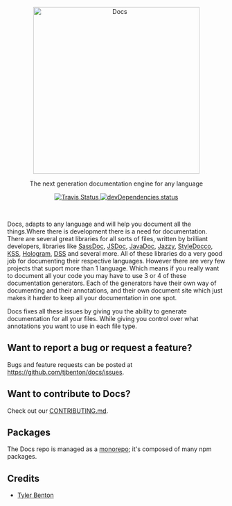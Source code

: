 <p align="center">
  <a href="http://github.com/tjbenton/docs">
    <img alt="Docs" src="https://raw.githubusercontent.com/tjbenton/docs/master/assets/docs.png" width="384">
  </a>
</p>

<p align="center">
  The next generation documentation engine for any language
</p>

<p align="center">
  <a href="https://travis-ci.org/tjbenton/docs">
    <img alt="Travis Status" src="https://img.shields.io/travis/tjbenton/docs/master.svg?style=flat&label=travis">
  </a>
  <a href="https://david-dm.org/tjbenton/docs">
    <img alt="devDependencies status" src="https://david-dm.org/tjbenton/docs/dev-status.svg?style=flat">
  </a>
</p>

<br>

Docs, adapts to any language and will help you document all the things.Where there is development there is a need for documentation. There are several great libraries for all sorts of files, written by brilliant developers, libraries like [SassDoc][sass-doc], [JSDoc][js-doc], [JavaDoc][java-doc], [Jazzy][jazzy], [StyleDocco][styledocco], [KSS][kss], [Hologram][hologram], [DSS][dss] and several more. All of these libraries do a very good job for documenting their respective languages. However there are very few projects that suport more than 1 language. Which means if you really want to document all your code you may have to use 3 or 4 of these documentation generators. Each of the generators have their own way of documenting and their annotations, and their own document site which just makes it harder to keep all your documentation in one spot.

Docs fixes all these issues by giving you the ability to generate documentation for all your files. While giving you control over what annotations you want to use in each file type.


## Want to report a bug or request a feature?

Bugs and feature requests can be posted at https://github.com/tjbenton/docs/issues.

## Want to contribute to Docs?

Check out our [CONTRIBUTING.md](https://github.com/tjbenton/docs/blob/master/CONTRIBUTING.md).

## Packages

The Docs repo is managed as a [monorepo](https://github.com/babel/babel/blob/master/doc/design/monorepo.md); it's composed of many npm packages.


## Credits

  - [Tyler Benton](https://twitter.com/tjbenton21)


<!-- Document Generators -->
[sass-doc]: https://github.com/SassDoc/sassdoc
[js-doc]: https://github.com/jsdoc3/jsdoc
[java-doc]: http://www.oracle.com/technetwork/java/javase/documentation/index-jsp-135444.html
[jazzy]: https://github.com/realm/jazzy
[styledocco]: https://github.com/jashkenas/docco
[kss]: https://github.com/kneath/kss
[hologram]: https://github.com/trulia/hologram
[dss]: https://github.com/DSSWG/DSS